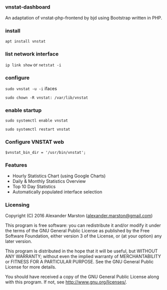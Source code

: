 ### vnstat-dashboard

An adaptation of vnstat-php-frontend by bjd using Bootstrap written in PHP.

### install
`apt install vnstat`

### list network interface
`ip link show`
or
`netstat -i`

### configure
`sudo vnstat -u -i` ifaces

`sudo chown -R vnstat: /var/lib/vnstat`

### enable startup
`sudo systemctl enable vnstat`

`sudo systemctl restart vnstat`

### Configure VNSTAT web
`$vnstat_bin_dir = '/usr/bin/vnstat';`

### Features
* Hourly Statistics Chart (using Google Charts)
* Daily & Monthly Statistics Overview
* Top 10 Day Statistics
* Automatically populated interface selection

### Licensing
Copyright (C) 2016 Alexander Marston (alexander.marston@gmail.com)

This program is free software: you can redistribute it and/or modify
it under the terms of the GNU General Public License as published by
the Free Software Foundation, either version 3 of the License, or
(at your option) any later version.

This program is distributed in the hope that it will be useful,
but WITHOUT ANY WARRANTY; without even the implied warranty of
MERCHANTABILITY or FITNESS FOR A PARTICULAR PURPOSE.  See the
GNU General Public License for more details.

You should have received a copy of the GNU General Public License
along with this program.  If not, see <http://www.gnu.org/licenses/>.
